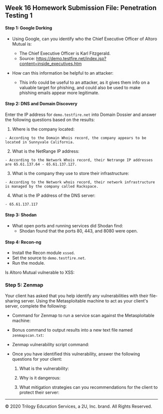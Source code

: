 ## Week 16 Homework Submission File: Penetration Testing 1

#### Step 1: Google Dorking


- Using Google, can you identify who the Chief Executive Officer of Altoro Mutual is:
  - The Chief Executive Officer is Karl Fitzgerald.
  - Source: https://demo.testfire.net/index.jsp?content=inside_executives.htm

- How can this information be helpful to an attacker:
  - This info could be useful to an attacker, as it gives them info on a valuable target for phishing, and could also be used to make phishing emails appear more legitimate.


#### Step 2: DNS and Domain Discovery

Enter the IP address for `demo.testfire.net` into Domain Dossier and answer the following questions based on the results:

  1. Where is the company located:

    - According to the Domain Whois record, the company appears to be located in Sunnyvale California.

  2. What is the NetRange IP address: 

    - According to the Network Whois record, their Netrange IP addresses are 65.61.137.64 - 65.61.137.127.

  3. What is the company they use to store their infrastructure: 

    - According to the Network whois record, their network infrastructure is managed by the company called Rackspace.

  4. What is the IP address of the DNS server: 

    - 65.61.137.117

#### Step 3: Shodan

- What open ports and running services did Shodan find:
  - Shodan found that the ports 80, 443, and 8080 were open.

#### Step 4: Recon-ng

- Install the Recon module `xssed`. 
- Set the source to `demo.testfire.net`. 
- Run the module. 

Is Altoro Mutual vulnerable to XSS: 

### Step 5: Zenmap

Your client has asked that you help identify any vulnerabilities with their file-sharing server. Using the Metasploitable machine to act as your client's server, complete the following:

- Command for Zenmap to run a service scan against the Metasploitable machine: 
 
- Bonus command to output results into a new text file named `zenmapscan.txt`:

- Zenmap vulnerability script command: 

- Once you have identified this vulnerability, answer the following questions for your client:
  1. What is the vulnerability:

  2. Why is it dangerous:

  3. What mitigation strategies can you recommendations for the client to protect their server:

---
© 2020 Trilogy Education Services, a 2U, Inc. brand. All Rights Reserved.  

